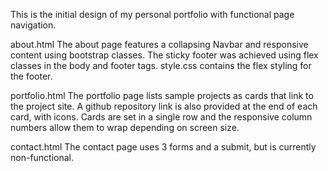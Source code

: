 This is the initial design of my personal portfolio with functional page navigation.

about.html
  The about page features a collapsing Navbar and responsive content using bootstrap classes. 
  The sticky footer was achieved using flex classes in the body and footer tags. 
  style.css contains the flex styling for the footer.

portfolio.html
  The portfolio page lists sample projects as cards that link to the project site.
  A github repository link is also provided at the end of each card, with icons.
  Cards are set in a single row and the responsive column numbers allow them to wrap depending on screen size.

contact.html
  The contact page uses 3 forms and a submit, but is currently non-functional.
